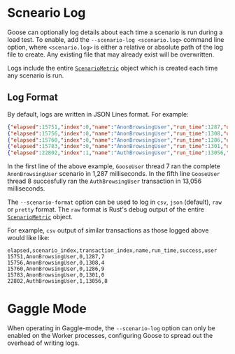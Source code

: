 # Scneario Log

Goose can optionally log details about each time a scenario is run during a load test.  To enable, add the `--scenario-log <scenario.log>` command line option, where `<scenario.log>` is either a relative or absolute path of the log file to create. Any existing file that may already exist will be overwritten.

Logs include the entire [`ScenarioMetric`](https://docs.rs/goose/*/goose/metrics/struct.ScenarioMetric.html) object which is created each time any scenario is run.

## Log Format

By default, logs are written in JSON Lines format. For example:

```json
{"elapsed":15751,"index":0,"name":"AnonBrowsingUser","run_time":1287,"user":7}
{"elapsed":15756,"index":0,"name":"AnonBrowsingUser","run_time":1308,"user":4}
{"elapsed":15760,"index":0,"name":"AnonBrowsingUser","run_time":1286,"user":9}
{"elapsed":15783,"index":0,"name":"AnonBrowsingUser","run_time":1301,"user":0}
{"elapsed":22802,"index":1,"name":"AuthBrowsingUser","run_time":13056,"user":8}
```

In the first line of the above example, `GooseUser` thread 7 ran the complete `AnonBrowsingUser` scenario in 1,287 milliseconds. In the fifth line `GooseUser` thread 8 succesfully ran the `AuthBrowsingUser` transaction in 13,056 milliseconds.

The `--scenario-format` option can be used to log in `csv`, `json` (default), `raw` or `pretty` format. The `raw` format is Rust's debug output of the entire 
[`ScenarioMetric`](https://docs.rs/goose/*/goose/metrics/struct.ScenarioMetric.html) object.

For example, `csv` output of similar transactions as those logged above would like like:
```csv
elapsed,scenario_index,transaction_index,name,run_time,success,user
15751,AnonBrowsingUser,0,1287,7
15756,AnonBrowsingUser,0,1308,4
15760,AnonBrowsingUser,0,1286,9
15783,AnonBrowsingUser,0,1301,0
22802,AuthBrowsingUser,1,13056,8
```

# Gaggle Mode

When operating in Gaggle-mode, the `--scenario-log` option can only be enabled on the Worker processes, configuring Goose to spread out the overhead of writing logs.
